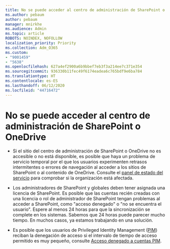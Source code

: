 ```yaml
---
title: No se puede acceder al centro de administración de SharePoint o OneDrive
ms.author: pebaum
author: pebaum
manager: mnirkhe
ms.audience: Admin
ms.topic: article
ROBOTS: NOINDEX, NOFOLLOW
localization_priority: Priority
ms.collection: Adm_O365
ms.custom:
- "9001459"
- "5638"
ms.openlocfilehash: 627a4ef2900a6b9bbef7eb3f3a214ee7c371e354
ms.sourcegitcommit: 936330b11fec49f6174eadea6c765bdf9e6ba784
ms.translationtype: HT
ms.contentlocale: es-ES
ms.lasthandoff: 06/12/2020
ms.locfileid: "44716472"
---
```

# <a name="unable-to-access-sharepoint-or-onedrive-admin-center"></a>No se puede acceder al centro de administración de SharePoint o OneDrive

- Si el sitio del centro de administración de SharePoint o OneDrive no es accesible o no está disponible, es posible que haya un problema de servicio temporal por el que los usuarios experimenten retrasos intermitentes o errores de navegación al acceder a los sitios de SharePoint o al contenido de OneDrive. Consulte el [panel de estado del servicio](https://admin.microsoft.com/AdminPortal/Home#/servicehealth) para comprobar si la organización está afectada.

- Los administradores de SharePoint y globales deben tener asignada una licencia de SharePoint. Es posible que las cuentas recién creadas con una licencia o rol de administrador de SharePoint tengan problemas al acceder a SharePoint, como "acceso denegado" o "no se encuentra el usuario". Espere al menos 24 horas para que la sincronización se complete en los sistemas. Sabemos que 24 horas puede parecer mucho tiempo. En muchos casos, ya estamos trabajando en una solución.

- Es posible que los usuarios de Privileged Identity Management ([PIM](https://docs.microsoft.com/azure/active-directory/privileged-identity-management/pim-how-to-add-role-to-user?tabs=new)) reciban la denegación de acceso si el intervalo de tiempo de acceso permitido es muy pequeño, consulte [Acceso denegado a cuentas PIM](https://docs.microsoft.com/sharepoint/troubleshoot/administration/access-denied-to-pim-user-accounts).